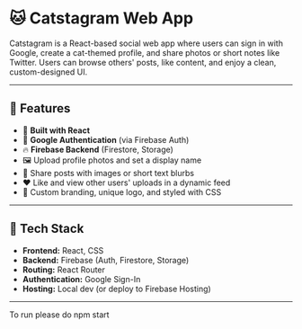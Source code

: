 # 🐱 Catstagram Web App

Catstagram is a React-based social web app where users can sign in with Google, create a cat-themed profile, and share photos or short notes like Twitter. Users can browse others' posts, like content, and enjoy a clean, custom-designed UI.

---

## 🚀 Features

- 🧠 **Built with React**
- 🔐 **Google Authentication** (via Firebase Auth)
- 🔥 **Firebase Backend** (Firestore, Storage)
- 🖼️ Upload profile photos and set a display name
- 📝 Share posts with images or short text blurbs
- ❤️ Like and view other users' uploads in a dynamic feed
- 🎨 Custom branding, unique logo, and styled with CSS

---

## 🔧 Tech Stack

- **Frontend:** React, CSS
- **Backend:** Firebase (Auth, Firestore, Storage)
- **Routing:** React Router
- **Authentication:** Google Sign-In
- **Hosting:** Local dev (or deploy to Firebase Hosting)

---

To run please do npm start
